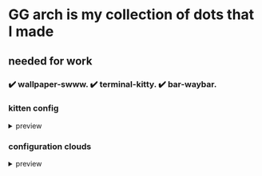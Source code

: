 
# GG arch is my collection of dots that I made

## needed for work

### ✔️ wallpaper-swww.  ✔️ terminal-kitty.  ✔️ bar-waybar.

### kitten config
<details>
  <summary>
    preview
   </summary>
  
### preview kitten configuration

![photo_2025-02-14_13-58-49](https://github.com/user-attachments/assets/b83c17bc-0177-4055-a60f-3300b0355e62)

![photo_2025-02-14_13-58-53](https://github.com/user-attachments/assets/9885ac44-7af4-4945-9c5a-e53d36da25ea)

</details>

### configuration clouds

<details>
  <summary>
    preview
   </summary>
  
### preview configuration clouds

![2025-02-14T13:37:40,391008088+03:00](https://github.com/user-attachments/assets/1e0c909c-da03-46f5-8687-3f5c238397c1)

![2025-02-14T13:42:28,552079144+03:00](https://github.com/user-attachments/assets/4deb93c6-81ec-4587-954d-9c2382cf18eb)

![2025-02-14T13:44:02,710048104+03:00](https://github.com/user-attachments/assets/caac360e-331d-4245-9d80-026253a2fd0e)

#### config clouds after 21:00 


![2025-02-14T17:15:39,474469591+03:00](https://github.com/user-attachments/assets/ba951485-6e06-4d31-a519-8ab64aedf2f6)

</details>
